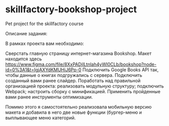 # skillfactory-bookshop-project
Pet project for the skillfactory course

Описание задания:

В рамках проекта вам необходимо:

Сверстать главную страницу интернет-магазина Bookshop. Макет находится здесь https://www.figma.com/file/8XxPADjILtnlah4yWI0CLb/bookshop?node-id=0%3A1&t=IgjAXYdKMUHiJ6Pp-0
Подключить Google Books API так, чтобы данные о книгах подгружались с сервера.
Подключить созданный вами ранее слайдер.
Поработать над правильной организацией проекта:
реализовать модульную структуру;
подключить Webpack;
настроить сборку с минификацией.
Применить пройденные вами ранее инструменты оптимизации.


Помимо этого я самостоятельно реализовала мобильную версию макета и добавила в него две новые функции (бургер-меню и выплывающее меню категорий. 
